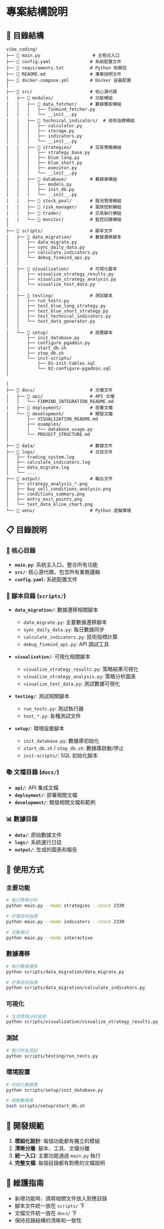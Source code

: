 # 專案結構說明

## 📁 目錄結構

```
vibe_coding/
├── 📄 main.py                    # 主程式入口
├── 📄 config.yaml               # 系統配置文件
├── 📄 requirements.txt          # Python 依賴包
├── 📄 README.md                 # 專案說明文件
├── 📄 docker-compose.yml        # Docker 容器配置
│
├── 📁 src/                      # 核心源代碼
│   ├── 📁 modules/              # 功能模組
│   │   ├── 📁 data_fetcher/     # 數據獲取模組
│   │   │   ├── finmind_fetcher.py
│   │   │   └── __init__.py
│   │   ├── 📁 technical_indicators/  # 技術指標模組
│   │   │   ├── calculator.py
│   │   │   ├── storage.py
│   │   │   ├── indicators.py
│   │   │   └── __init__.py
│   │   ├── 📁 strategies/       # 交易策略模組
│   │   │   ├── strategy_base.py
│   │   │   ├── blue_long.py
│   │   │   ├── blue_short.py
│   │   │   ├── executor.py
│   │   │   └── __init__.py
│   │   ├── 📁 database/         # 數據庫模組
│   │   │   ├── models.py
│   │   │   ├── init_db.py
│   │   │   └── __init__.py
│   │   ├── 📁 stock_pool/       # 股池管理模組
│   │   ├── 📁 risk_manager/     # 風險控制模組
│   │   ├── 📁 trader/           # 交易執行模組
│   │   └── 📁 monitor/          # 監控記錄模組
│
├── 📁 scripts/                  # 腳本文件
│   ├── 📁 data_migration/       # 數據遷移腳本
│   │   ├── data_migrate.py
│   │   ├── sync_daily_data.py
│   │   ├── calculate_indicators.py
│   │   └── debug_finmind_api.py
│   │
│   ├── 📁 visualization/        # 可視化腳本
│   │   ├── visualize_strategy_results.py
│   │   ├── visualize_strategy_analysis.py
│   │   └── visualize_test_data.py
│   │
│   ├── 📁 testing/              # 測試腳本
│   │   ├── run_tests.py
│   │   ├── test_blue_long_strategy.py
│   │   ├── test_blue_short_strategy.py
│   │   ├── test_technical_indicators.py
│   │   └── test_data_generator.py
│   │
│   └── 📁 setup/                # 設置腳本
│       ├── init_database.py
│       ├── configure_pgadmin.py
│       ├── start_db.sh
│       ├── stop_db.sh
│       └── init-scripts/
│           ├── 01-init-tables.sql
│           └── 02-configure-pgadmin.sql
│

│
├── 📁 docs/                     # 文檔文件
│   ├── 📁 api/                  # API 文檔
│   │   └── FINMIND_INTEGRATION_README.md
│   ├── 📁 deployment/           # 部署文檔
│   └── 📁 development/          # 開發文檔
│       ├── VISUALIZATION_README.md
│       ├── examples/
│       │   └── database_usage.py
│       └── PROJECT_STRUCTURE.md
│
├── 📁 data/                     # 數據文件
├── 📁 logs/                     # 日誌文件
│   ├── trading_system.log
│   ├── calculate_indicators.log
│   ├── data_migrate.log
│   └── ...
├── 📁 output/                   # 輸出文件
│   ├── strategy_analysis_*.png
│   ├── buy_sell_conditions_analysis.png
│   ├── conditions_summary.png
│   ├── entry_exit_points.png
│   └── test_data_kline_chart.png
└── 📁 venv/                     # Python 虛擬環境
```

## 📋 目錄說明

### 🎯 核心目錄

- **`main.py`**: 系統主入口，整合所有功能
- **`src/`**: 核心源代碼，包含所有業務邏輯
- **`config.yaml`**: 系統配置文件

### 🔧 腳本目錄 (`scripts/`)

- **`data_migration/`**: 數據遷移相關腳本

  - `data_migrate.py`: 主要數據遷移腳本
  - `sync_daily_data.py`: 每日數據同步
  - `calculate_indicators.py`: 技術指標計算
  - `debug_finmind_api.py`: API 調試工具

- **`visualization/`**: 可視化相關腳本

  - `visualize_strategy_results.py`: 策略結果可視化
  - `visualize_strategy_analysis.py`: 策略分析圖表
  - `visualize_test_data.py`: 測試數據可視化

- **`testing/`**: 測試相關腳本

  - `run_tests.py`: 測試執行器
  - `test_*.py`: 各種測試文件

- **`setup/`**: 環境設置腳本
  - `init_database.py`: 數據庫初始化
  - `start_db.sh` / `stop_db.sh`: 數據庫啟動/停止
  - `init-scripts/`: SQL 初始化腳本

### 📚 文檔目錄 (`docs/`)

- **`api/`**: API 集成文檔
- **`deployment/`**: 部署相關文檔
- **`development/`**: 開發相關文檔和範例

### 📊 數據目錄

- **`data/`**: 原始數據文件
- **`logs/`**: 系統運行日誌
- **`output/`**: 生成的圖表和報告

## 🚀 使用方式

### 主要功能

```bash
# 執行策略分析
python main.py --mode strategies --stock 2330

# 計算技術指標
python main.py --mode indicators --stock 2330

# 互動模式
python main.py --mode interactive
```

### 數據遷移

```bash
# 執行數據遷移
python scripts/data_migration/data_migrate.py

# 計算技術指標
python scripts/data_migration/calculate_indicators.py
```

### 可視化

```bash
# 生成策略分析圖表
python scripts/visualization/visualize_strategy_results.py
```

### 測試

```bash
# 執行所有測試
python scripts/testing/run_tests.py
```

### 環境設置

```bash
# 初始化數據庫
python scripts/setup/init_database.py

# 啟動數據庫
bash scripts/setup/start_db.sh
```

## 📝 開發規範

1. **模組化設計**: 每個功能都有獨立的模組
2. **清晰分層**: 腳本、工具、文檔分離
3. **統一入口**: 主要功能通過 `main.py` 執行
4. **完整文檔**: 每個目錄都有對應的文檔說明

## 🔄 維護指南

- 新增功能時，請將相關文件放入對應目錄
- 腳本文件統一放在 `scripts/` 下
- 文檔文件統一放在 `docs/` 下
- 保持目錄結構的清晰和一致性
